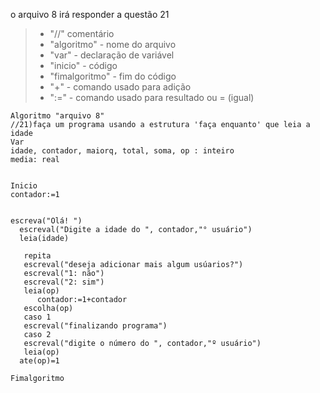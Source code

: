o arquivo 8 irá responder a questão 21
>- "//" comentário
>- "algoritmo" - nome do arquivo
>- "var" - declaração de variável
>- "inicio" - código
>- "fimalgoritmo" - fim do código
>- "+" - comando usado para adição
>- ":=" - comando usado para resultado ou = (igual)

    Algoritmo "arquivo 8"
    //21)faça um programa usando a estrutura 'faça enquanto' que leia a idade
    Var
    idade, contador, maiorq, total, soma, op : inteiro
    media: real


    Inicio
    contador:=1


    escreva("Olá! ")
      escreval("Digite a idade do ", contador,"° usuário")
      leia(idade)
  
       repita
       escreval("deseja adicionar mais algum usúarios?")
       escreval("1: não")
       escreval("2: sim")
       leia(op)
          contador:=1+contador
       escolha(op)
       caso 1
       escreval("finalizando programa")
       caso 2
       escreval("digite o número do ", contador,"º usuário")
       leia(op)
      ate(op)=1
  
    Fimalgoritmo
